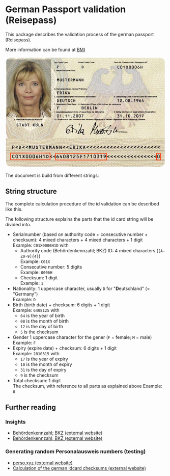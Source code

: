# German Passport validation (Reisepass)
This package describes the validation process of the german passport
(Reisepass).

More information can be found at
[BMI](https://www.bmi.bund.de/SharedDocs/downloads/DE/veroeffentlichungen/themen/moderne-verwaltung/ausweise/reisepass-flyer.pdf?__blob=publicationFile&v=3)

![passport example](../../../art/passport_mustermann_marked.jpg)

The document is build from different strings:

## String structure
The complete calculation procedure of the id validation can be described like this.


The following structure explains the parts that the id card string will be divided into.

- Serialnumber (based on authority code + consecutive number + checksum): 4 mixed characters + 4 mixed characters + 1 digit<br>
  Example: `C01X0006H1D` with<br>
  - Authority code (Behördenkennzahl; BKZ) ID: 4 mixed characters (`[A-Z0-9]{4}`)<br>
    Example: `C01X`
  - Consecutive number: 5 digits<br>
    Example: `0006H`
  - Checksum: 1 digit<br>
    Example: `1`
- Nationality: 1 uppercase character, usually `D` for "**D**eutschland" (= "Germany")<br>
  Example: `D`
- Birth (birth date) + checksum: 6 digits + 1 digit<br>
  Example: `6408125` with<br>
    - `64` is the year of birth
    - `08` is the month of birth 
    - `12` is the day of birth 
    - `5` is the checksum
- Gender 1 uppercase character for the gener (`F` = female; `M` = male)<br>
  Example: `F`
- Expiry (expire date) + checksum: 6 digits + 1 digit<br>
  Example: `2010315` with<br>
    - `17` is the year of expiry
    - `10` is the month of expiry
    - `31` is the day of expiry
    - `9` is the checksum
- Total checksum: 1 digit<br>
  The checksum, with reference to all parts as explained above
  Example: `0`


## Further reading

### Insights
- [Behördenkennzahl; BKZ (external website)](http://www.pruefziffernberechnung.de/Begleitdokumente/BKZ.shtml)
- [Behördenkennzahl; BKZ (external website)](http://www.pruefziffernberechnung.de/Begleitdokumente/BKZ.shtml)

### Generating random Personalausweis numbers (testing)
- [perso.xyz (external website)](https://www.perso.xyz/)
- [Calculation of the german idcard checksums (external website)](http://www.pruefziffernberechnung.de/P/Personalausweis-DE.shtml)
